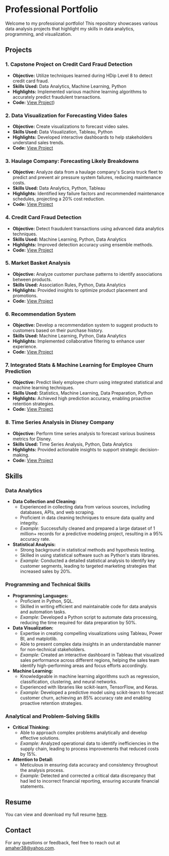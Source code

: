 # Professional Portfolio

Welcome to my professional portfolio! This repository showcases various data analysis projects that highlight my skills in data analytics, programming, and visualization.

## Projects

### 1. Capstone Project on Credit Card Fraud Detection
- **Objective:** Utilize techniques learned during HDip Level 8 to detect credit card fraud.
- **Skills Used:** Data Analytics, Machine Learning, Python
- **Highlights:** Implemented various machine learning algorithms to accurately predict fraudulent transactions.
- **Code:** [View Project](https://github.com/amaher38/portfolio/blob/main/Capstone_project_Spatial_distance_credit_card_fraud.ipynb))

### 2. Data Visualization for Forecasting Video Sales
- **Objective:** Create visualizations to forecast video sales.
- **Skills Used:** Data Visualization, Tableau, Python
- **Highlights:** Developed interactive dashboards to help stakeholders understand sales trends.
- **Code:** [View Project](https://github.com/amaher38/portfolio/blob/main/Data_Preparation_Andrew_Maher_%20Level%208_Haulage%20Company.ipynb)

### 3. Haulage Company: Forecasting Likely Breakdowns
- **Objective:** Analyze data from a haulage company's Scania truck fleet to predict and prevent air pressure system failures, reducing maintenance costs.
- **Skills Used:** Data Analytics, Python, Tableau
- **Highlights:** Identified key failure factors and recommended maintenance schedules, projecting a 20% cost reduction.
- **Code:** [View Project](https://github.com/amaher38/portfolio/blob/main/Data_Preparation_Andrew_Maher_%20Level%208_Haulage%20Company.ipynb)

### 4. Credit Card Fraud Detection
- **Objective:** Detect fraudulent transactions using advanced data analytics techniques.
- **Skills Used:** Machine Learning, Python, Data Analytics
- **Highlights:** Improved detection accuracy using ensemble methods.
- **Code:** [View Project](https://github.com/amaher38/portfolio/blob/main/Machine_learning_Andrew_Maher_%20Credit_Card_Fraud_Intregated.ipynb)

### 5. Market Basket Analysis
- **Objective:** Analyze customer purchase patterns to identify associations between products.
- **Skills Used:** Association Rules, Python, Data Analytics
- **Highlights:** Provided insights to optimize product placement and promotions.
- **Code:** [View Project](https://github.com/amaher38/portfolio/blob/main/Market_basket_Analysis_Machine_learning.ipynb)

### 6. Recommendation System
- **Objective:** Develop a recommendation system to suggest products to customers based on their purchase history.
- **Skills Used:** Machine Learning, Python, Data Analytics
- **Highlights:** Implemented collaborative filtering to enhance user experience.
- **Code:** [View Project](https://github.com/yourusername/recommendation-system)

### 7. Integrated Stats & Machine Learning for Employee Churn Prediction
- **Objective:** Predict likely employee churn using integrated statistical and machine learning techniques.
- **Skills Used:** Statistics, Machine Learning, Data Preparation, Python
- **Highlights:** Achieved high prediction accuracy, enabling proactive retention strategies.
- **Code:** [View Project](https://github.com/yourusername/employee-churn-prediction)

### 8. Time Series Analysis in Disney Company
- **Objective:** Perform time series analysis to forecast various business metrics for Disney.
- **Skills Used:** Time Series Analysis, Python, Data Analytics
- **Highlights:** Provided actionable insights to support strategic decision-making.
- **Code:** [View Project](https://github.com/yourusername/disney-time-series-analysis)

## Skills

### Data Analytics
- **Data Collection and Cleaning:**
  - Experienced in collecting data from various sources, including databases, APIs, and web scraping.
  - Proficient in data cleaning techniques to ensure data quality and integrity.
  - *Example:* Successfully cleaned and prepared a large dataset of 1 million+ records for a predictive modeling project, resulting in a 95% accuracy rate.
- **Statistical Analysis:**
  - Strong background in statistical methods and hypothesis testing.
  - Skilled in using statistical software such as Python's stats libraries.
  - *Example:* Conducted a detailed statistical analysis to identify key customer segments, leading to targeted marketing strategies that increased sales by 20%.

### Programming and Technical Skills
- **Programming Languages:**
  - Proficient in Python, SQL.
  - Skilled in writing efficient and maintainable code for data analysis and automation tasks.
  - *Example:* Developed a Python script to automate data processing, reducing the time required for data preparation by 50%.
- **Data Visualization:**
  - Expertise in creating compelling visualizations using Tableau, Power BI, and matplotlib.
  - Able to present complex data insights in an understandable manner for non-technical stakeholders.
  - *Example:* Created an interactive dashboard in Tableau that visualized sales performance across different regions, helping the sales team identify high-performing areas and focus efforts accordingly.
- **Machine Learning:**
  - Knowledgeable in machine learning algorithms such as regression, classification, clustering, and neural networks.
  - Experienced with libraries like scikit-learn, TensorFlow, and Keras.
  - *Example:* Developed a predictive model using scikit-learn to forecast customer churn, achieving an 85% accuracy rate and enabling proactive retention strategies.

### Analytical and Problem-Solving Skills
- **Critical Thinking:**
  - Able to approach complex problems analytically and develop effective solutions.
  - *Example:* Analyzed operational data to identify inefficiencies in the supply chain, leading to process improvements that reduced costs by 15%.
- **Attention to Detail:**
  - Meticulous in ensuring data accuracy and consistency throughout the analysis process.
  - *Example:* Detected and corrected a critical data discrepancy that had led to incorrect financial reporting, ensuring accurate financial statements.

## Resume
You can view and download my full resume [here](https://link-to-your-resume.com).

## Contact
For any questions or feedback, feel free to reach out at amaher38@yahoo.com.

